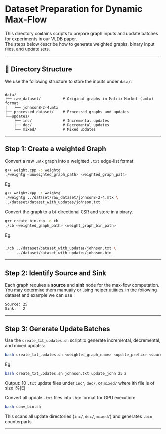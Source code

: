 # Dataset Preparation for Dynamic Max-Flow

This directory contains scripts to prepare graph inputs and update batches for experiments in our VLDB paper.  
The steps below describe how to generate weighted graphs, binary input files, and update sets.

---

## 📂 Directory Structure

We use the following structure to store the inputs under `data/`:

```

data/
├── raw_dataset/          # Original graphs in Matrix Market (.mtx) format
|   └── johnson8-2-4.mtx
├── processed_dataset/    # Processed graphs and updates
└──updates/             
    ├── inc/              # Incremental updates
    ├── dec/              # Decremental updates
    └── mixed/            # Mixed updates

````

---

## Step 1: Create a weighted Graph

Convert a raw `.mtx` graph into a weighted `.txt` edge-list format:

```bash
g++ weight.cpp -o weightg
./weightg <unweighted_graph_path> <weighted_graph_path>
````
Eg. 
```bash
g++ weight.cpp -o weightg
./weightg ../dataset/raw_dataset/johnson8-2-4.mtx \  
../dataset/dataset_with_updates/johnson.txt
````

Convert the graph to a bi-directional CSR and store in a binary.
```bash
g++ create_bin.cpp -o cb
./cb <weighted_graph_path> <weight_graph_bin_path>
```
Eg. 

```bash

./cb ../dataset/dataset_with_updates/johnson.txt \
     ../dataset/dataset_with_updates/johnson.bin
```

---

## Step 2: Identify Source and Sink

Each graph requires a **source** and **sink** node for the max-flow computation.
You may determine them manually or using helper utilities. 
In the following dataset and example we can use 
```
Source: 25
Sink:   2
```

---

## Step 3: Generate Update Batches

Use the `create_txt_updates.sh` script to generate incremental, decremental, and mixed updates:

```bash
bash create_txt_updates.sh <weighted_graph_name> <update_prefix> <source> <sink>
```

Eg.
```bash
bash create_txt_updates.sh johnson.txt update_john 25 2
```
Output: 10 `.txt` update files under `inc/`, `dec/`, or `mixed/` where ith file is of size i%|E|

Convert all update `.txt` files into `.bin` format for GPU execution:

```bash
bash conv_bin.sh
```

This scans all update directories (`inc/`, `dec/`, `mixed/`) and generates `.bin` counterparts.

---
